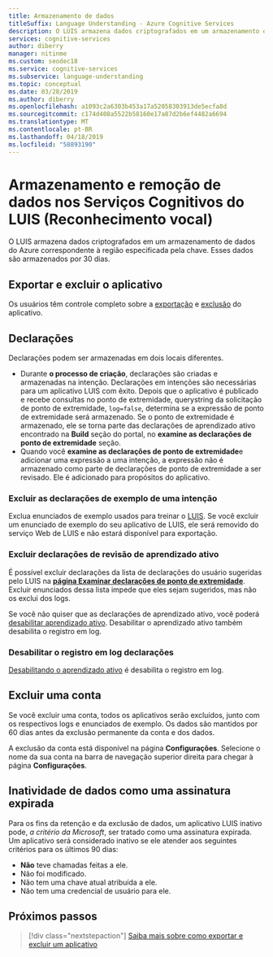 ```yaml
---
title: Armazenamento de dados
titleSuffix: Language Understanding - Azure Cognitive Services
description: O LUIS armazena dados criptografados em um armazenamento de dados do Azure correspondente à região especificada pela chave.
services: cognitive-services
author: diberry
manager: nitinme
ms.custom: seodec18
ms.service: cognitive-services
ms.subservice: language-understanding
ms.topic: conceptual
ms.date: 03/28/2019
ms.author: diberry
ms.openlocfilehash: a1093c2a6303b453a17a52058303913de5ecfa8d
ms.sourcegitcommit: c174d408a5522b58160e17a87d2b6ef4482a6694
ms.translationtype: MT
ms.contentlocale: pt-BR
ms.lasthandoff: 04/18/2019
ms.locfileid: "58893190"
---
```

# <a name="data-storage-and-removal-in-language-understanding-luis-cognitive-services"></a>Armazenamento e remoção de dados nos Serviços Cognitivos do LUIS (Reconhecimento vocal)
O LUIS armazena dados criptografados em um armazenamento de dados do Azure correspondente à região especificada pela chave. Esses dados são armazenados por 30 dias. 

## <a name="export-and-delete-app"></a>Exportar e excluir o aplicativo
Os usuários têm controle completo sobre a [exportação](luis-how-to-start-new-app.md#export-app) e [exclusão](luis-how-to-start-new-app.md#delete-app) do aplicativo. 

## <a name="utterances"></a>Declarações

Declarações podem ser armazenadas em dois locais diferentes. 

* Durante **o processo de criação**, declarações são criadas e armazenadas na intenção. Declarações em intenções são necessárias para um aplicativo LUIS com êxito. Depois que o aplicativo é publicado e recebe consultas no ponto de extremidade, querystring da solicitação de ponto de extremidade, `log=false`, determina se a expressão de ponto de extremidade será armazenado. Se o ponto de extremidade é armazenado, ele se torna parte das declarações de aprendizado ativo encontrado na **Build** seção do portal, no **examine as declarações de ponto de extremidade** seção. 
* Quando você **examine as declarações de ponto de extremidade**e adicionar uma expressão a uma intenção, a expressão não é armazenado como parte de declarações de ponto de extremidade a ser revisado. Ele é adicionado para propósitos do aplicativo. 

<a name="utterances-in-an-intent"></a>

### <a name="delete-example-utterances-from-an-intent"></a>Excluir as declarações de exemplo de uma intenção
Exclua enunciados de exemplo usados para treinar o [LUIS](luis-reference-regions.md). Se você excluir um enunciado de exemplo do seu aplicativo de LUIS, ele será removido do serviço Web de LUIS e não estará disponível para exportação.

<a name="utterances-in-review"></a>

### <a name="delete-utterances-in-review-from-active-learning"></a>Excluir declarações de revisão de aprendizado ativo

É possível excluir declarações da lista de declarações do usuário sugeridas pelo LUIS na **[página Examinar declarações de ponto de extremidade](luis-how-to-review-endpoint-utterances.md)**. Excluir enunciados dessa lista impede que eles sejam sugeridos, mas não os exclui dos logs.

Se você não quiser que as declarações de aprendizado ativo, você poderá [desabilitar aprendizado ativo](luis-how-to-review-endpoint-utterances.md#disable-active-learning). Desabilitar o aprendizado ativo também desabilita o registro em log.

### <a name="disable-logging-utterances"></a>Desabilitar o registro em log declarações
[Desabilitando o aprendizado ativo](luis-how-to-review-endpoint-utterances.md#disable-active-learning) é desabilita o registro em log.


<a name="accounts"></a>

## <a name="delete-an-account"></a>Excluir uma conta
Se você excluir uma conta, todos os aplicativos serão excluídos, junto com os respectivos logs e enunciados de exemplo. Os dados são mantidos por 60 dias antes da exclusão permanente da conta e dos dados.

A exclusão da conta está disponível na página **Configurações**. Selecione o nome da sua conta na barra de navegação superior direita para chegar à página **Configurações**.

## <a name="data-inactivity-as-an-expired-subscription"></a>Inatividade de dados como uma assinatura expirada
Para os fins da retenção e da exclusão de dados, um aplicativo LUIS inativo pode, _a critério da Microsoft_, ser tratado como uma assinatura expirada. Um aplicativo será considerado inativo se ele atender aos seguintes critérios para os últimos 90 dias: 

* **Não** teve chamadas feitas a ele.
* Não foi modificado.
* Não tem uma chave atual atribuída a ele.
* Não tem uma credencial de usuário para ele.

## <a name="next-steps"></a>Próximos passos

> [!div class="nextstepaction"]
> [Saiba mais sobre como exportar e excluir um aplicativo](luis-how-to-start-new-app.md)
